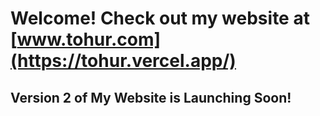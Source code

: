 # Welcome! Check out my website at [www.tohur.com](https://tohur.vercel.app/)

## Version 2 of My Website is Launching Soon!